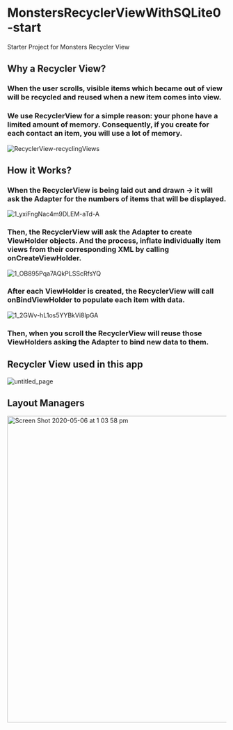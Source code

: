 # MonstersRecyclerViewWithSQLite0-start
Starter Project for Monsters Recycler View

## Why a Recycler View?
### When the user scrolls, visible items which became out of view will be recycled and reused when a new item comes into view.
### We use RecyclerView for a simple reason: your phone have a limited amount of memory. Consequently, if you create for each contact an item, you will use a lot of memory.
![RecyclerView-recyclingViews](https://user-images.githubusercontent.com/4823319/81139933-e9538a80-8faa-11ea-8ccb-6f2e903919b9.png)

## How it Works?
### When the RecyclerView is being laid out and drawn → it will ask the Adapter for the numbers of items that will be displayed.
![1_yxiFngNac4m9DLEM-aTd-A](https://user-images.githubusercontent.com/4823319/81140020-42bbb980-8fab-11ea-8392-8deac460ee63.png)

### Then, the RecyclerView will ask the Adapter to create ViewHolder objects. And the process, inflate individually item views from their corresponding XML by calling onCreateViewHolder.
![1_OB895Pqa7AQkPLSScRfsYQ](https://user-images.githubusercontent.com/4823319/81140197-df7e5700-8fab-11ea-9488-4dfbce3fcfae.png)

### After each ViewHolder is created, the RecyclerView will call onBindViewHolder to populate each item with data.
![1_2GWv-hL1os5YYBkVi8lpGA](https://user-images.githubusercontent.com/4823319/81140243-0c326e80-8fac-11ea-8a5d-5afbb29c1a42.png)
### Then, when you scroll the RecyclerView will reuse those ViewHolders asking the Adapter to bind new data to them.


## Recycler View used in this app
![untitled_page](https://user-images.githubusercontent.com/4823319/81139722-1ce1e500-8faa-11ea-8eaa-253b95928207.png)


## Layout Managers
<img width="705" alt="Screen Shot 2020-05-06 at 1 03 58 pm" src="https://user-images.githubusercontent.com/4823319/81139821-84983000-8faa-11ea-8100-65a3588d593d.png">


